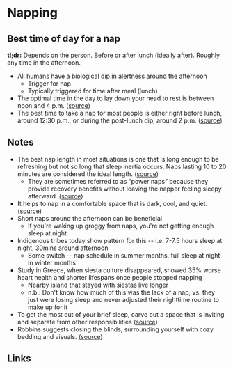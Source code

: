 # Napping

## Best time of day for a nap

**tl;dr:** Depends on the person. Before or after lunch (ideally after). Roughly any time in the afternoon.

- All humans have a biological dip in alertness around the afternoon
  - Trigger for nap
  - Typically triggered for time after meal (lunch)
- The optimal time in the day to lay down your head to rest is between noon and 4 p.m. ([source](https://www.fastcompany.com/90567684/the-case-for-taking-a-mid-day-nap-according-to-experts#:~:text=the%20optimal%20time%20in%20the%20day%20to%20lay%20down%20your%20head%20to%20rest%20is%20between%20noon%20and%204%20p.m.))
- The best time to take a nap for most people is either right before lunch, around 12:30 p.m., or during the post-lunch dip, around 2 p.m. ([source](https://www.sleep.org/whats-the-best-time-of-the-day-to-nap/#:~:text=the%20best%20time%20to%20take%20a%20nap%20for%20most%20people%20is%20either%20right%20before%20lunch%2C%20around%2012%3A30%20p.m.%2C%20or%20during%20the%20post-lunch%20dip%2C%20around%202%20p.m.))

## Notes

- The best nap length in most situations is one that is long enough to be refreshing but not so long that sleep inertia occurs. Naps lasting 10 to 20 minutes are considered the ideal length. ([source](https://www.sleepfoundation.org/sleep-hygiene/napping#:~:text=the%20best%20nap%20length%20in%20most%20situations%20is%20one%20that%20is%20long%20enough%20to%20be%20refreshing%20but%20not%20so%20long%20that%20sleep%20inertia%20occurs.%20naps%20lasting%2010%20to%2020%20minutes%20are%20considered%20the%20ideal%20length.))
  - They are sometimes referred to as “power naps” because they provide recovery benefits without leaving the napper feeling sleepy afterward. ([source](https://www.sleepfoundation.org/sleep-hygiene/napping#:~:text=they%20are%20sometimes%20referred%20to%20as%20%E2%80%9Cpower%20naps%E2%80%9D%20because%20they%20provide%20recovery%20benefits%20without%20leaving%20the%20napper%20feeling%20sleepy%20afterward.))
- It helps to nap in a comfortable space that is dark, cool, and quiet. ([source](https://www.sleepfoundation.org/sleep-hygiene/napping#:~:text=it%20helps%20to%20nap%20in%20a%20comfortable%20space%20that%20is%20dark%2C%20cool%2C%20and%20quiet.))
- Short naps around the afternoon can be beneficial
  - If you're waking up groggy from naps, you're not getting enough sleep at night
- Indigenous tribes today show pattern for this -- i.e. 7-7.5 hours sleep at night, 30mins around afternoon
  - Some switch -- nap schedule in summer months, full sleep at night in winter months
- Study in Greece, when siesta culture disappeared, showed 35% worse heart health and shorter lifespans once people stopped napping
  - Nearby island that stayed with siestas live longer
  - n.b.: Don't know how much of this was the lack of a nap, vs. they just were losing sleep and never adjusted their nighttime routine to make up for it
- To get the most out of your brief sleep, carve out a space that is inviting and separate from other responsibilities ([source](https://www.fastcompany.com/90567684/the-case-for-taking-a-mid-day-nap-according-to-experts#:~:text=to%20get%20the%20most%20out%20of%20your%20brief%20sleep%2C%20carve%20out%20a%20space%20that%20is%20inviting%20and%20separate%20from%20other%20responsibilities))
- Robbins suggests closing the blinds, surrounding yourself with cozy bedding and visuals. ([source](https://www.fastcompany.com/90567684/the-case-for-taking-a-mid-day-nap-according-to-experts#:~:text=robbins%20suggests%20closing%20the%20blinds%2C%20surrounding%20yourself%20with%20cozy%20bedding%20and%20visuals.))

## Links
